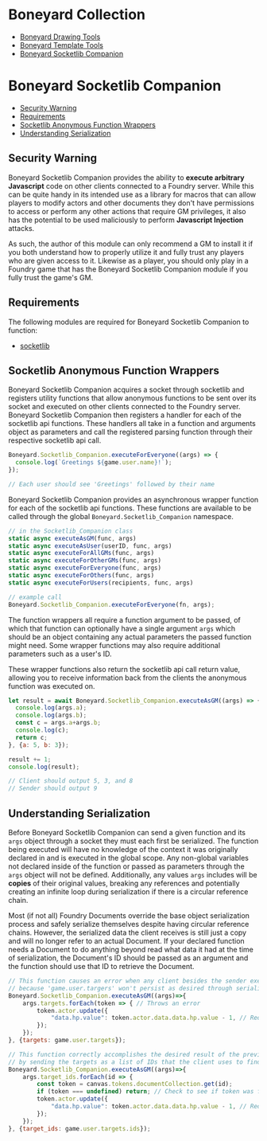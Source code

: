 # Boneyard Collection
- [Boneyard Drawing Tools](https://github.com/operation404/boneyard-drawing-tools)
- [Boneyard Template Tools](https://github.com/operation404/boneyard-template-tools)
- [Boneyard Socketlib Companion](https://github.com/operation404/boneyard-socketlib-companion)

# Boneyard Socketlib Companion
- [Security Warning](#security-warning)
- [Requirements](#requirements)
- [Socketlib Anonymous Function Wrappers](#socketlib-anonymous-function-wrappers)
- [Understanding Serialization](#understanding-serialization)

## Security Warning
Boneyard Socketlib Companion provides the ability to **execute arbitrary Javascript** code on other clients connected to a Foundry server. While this can be quite handy in its intended use as a library for macros that can allow players to modify actors and other documents they don't have permissions to access or perform any other actions that require GM privileges, it also has the potential to be used maliciously to perform **Javascript Injection** attacks. 

As such, the author of this module can only recommend a GM to install it if you both understand how to properly utilize it and fully trust any players who are given access to it. Likewise as a player, you should only play in a Foundry game that has the Boneyard Socketlib Companion module if you fully trust the game's GM.

## Requirements
The following modules are required for Boneyard Socketlib Companion to function:
* [socketlib](https://github.com/manuelVo/foundryvtt-socketlib)

## Socketlib Anonymous Function Wrappers
Boneyard Socketlib Companion acquires a socket through socketlib and registers utility functions that allow anonymous functions to be sent over its socket and executed on other clients connected to the Foundry server. Boneyard Socketlib Companion then registers a handler for each of the socketlib api functions. These handlers all take in a function and arguments object as parameters and call the registered parsing function through their respective socketlib api call.

```js
Boneyard.Socketlib_Companion.executeForEveryone((args) => {
  console.log(`Greetings ${game.user.name}!`);
});

// Each user should see 'Greetings' followed by their name
```

Boneyard Socketlib Companion provides an asynchronous wrapper function for each of the socketlib api functions. These functions are available to be called through the global `Boneyard.Socketlib_Companion` namespace. 

```js
// in the Socketlib_Companion class
static async executeAsGM(func, args)
static async executeAsUser(userID, func, args)
static async executeForAllGMs(func, args)
static async executeForOtherGMs(func, args)
static async executeForEveryone(func, args)
static async executeForOthers(func, args)
static async executeForUsers(recipients, func, args)

// example call
Boneyard.Socketlib_Companion.executeForEveryone(fn, args);
```

The function wrappers all require a function argument to be passed, of which that function can optionally have a single argument `args` which should be an object containing any actual parameters the passed function might need. Some wrapper functions may also require additional parameters such as a user's ID.

These wrapper functions also return the socketlib api call return value, allowing you to receive information back from the clients the anonymous function was executed on.

```js
let result = await Boneyard.Socketlib_Companion.executeAsGM((args) => {
  console.log(args.a);
  console.log(args.b);
  const c = args.a+args.b;
  console.log(c);
  return c;
}, {a: 5, b: 3});

result += 1;
console.log(result);

// Client should output 5, 3, and 8
// Sender should output 9
```

## Understanding Serialization
Before Boneyard Socketlib Companion can send a given function and its `args` object through a socket they must each first be serialized. The function being executed will have no knowledge of the context it was originally declared in and is executed in the global scope. Any non-global variables not declared inside of the function or passed as parameters through the `args` object will not be defined. Additionally, any values `args` includes will be **copies** of their original values, breaking any references and potentially creating an infinite loop during serialization if there is a circular reference chain. 

Most (if not all) Foundry Documents override the base object serialization process and safely serialize themselves despite having circular reference chains. However, the serialized data the client receives is still just a copy and will no longer refer to an actual Document. If your declared function needs a Document to do anything beyond read what data it had at the time of serialization, the Document's ID should be passed as an argument and the function should use that ID to retrieve the Document.

```js
// This function causes an error when any client besides the sender executes it
// because 'game.user.targers' won't persist as desired through serialization
Boneyard.Socketlib_Companion.executeAsGM((args)=>{
    args.targets.forEach(token => { // Throws an error
        token.actor.update({
            "data.hp.value": token.actor.data.data.hp.value - 1, // Reduce target hp by 1
        });
    });
}, {targets: game.user.targets});

// This function correctly accomplishes the desired result of the previous example
// by sending the targets as a list of IDs that the client uses to find the tokens
Boneyard.Socketlib_Companion.executeAsGM((args)=>{
    args.target_ids.forEach(id => {
        const token = canvas.tokens.documentCollection.get(id);
        if (token === undefined) return; // Check to see if token was found
        token.actor.update({
            "data.hp.value": token.actor.data.data.hp.value - 1, // Reduce target hp by 1
        });
    });
}, {target_ids: game.user.targets.ids});
```
